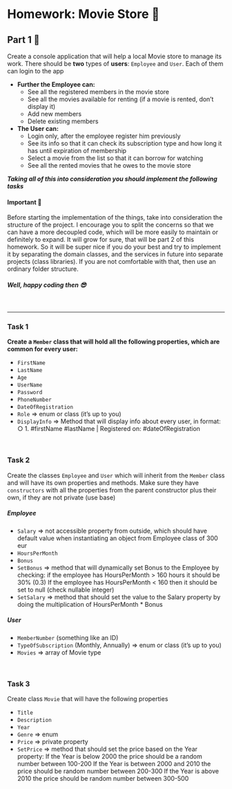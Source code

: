 # **Homework: Movie Store**  🎥 

## Part 1 👀

Create a console application that will help a local Movie store to manage its work. There should be **two** types of **users**:
`Employee` and `User`. Each of them can login to the app
*	**Further the Employee can:**
    *	See all the registered members in the movie store
    *	See all the movies available for renting (if a movie is rented, don’t display it)
    *	Add new members
    *	Delete existing members
*	**The User can:**
    *	Login only, after the employee register him previously
    *	See its info so that it can check its subscription type and how long it has until expiration of membership
    *	Select a movie from the list so that it can borrow for watching
    *	See all the rented movies that he owes to the movie store

***Taking all of this into consideration you should implement the following tasks***

#### **Important** 📢

Before starting the implementation of the things, take into consideration the structure of the project. I encourage you to split the concerns so that we can have a more decoupled code, which will be more easily to maintain or definitely to expand. It will grow for sure, that will be part 2 of this homework. 
So it will be super nice if you do your best and try to implement it by separating the domain classes, and the services in future into separate projects (class libraries). 
If you are not comfortable with that, then use an ordinary folder structure.



##### Well, happy coding then 😎
&nbsp;

---

### Task 1
**Create a `Member` class that will hold all the following properties, which are common for every user:**
*	`FirstName`
*	`LastName`
*	`Age`
*	`UserName`
*	`Password`
*	`PhoneNumber`
*	`DateOfRegistration`
*	`Role` => enum or class (it’s up to you)
*	`DisplayInfo` => Method that will display info about every user, in format: 
○	1. #firstName #lastName | Registered on: #dateOfRegistration

&nbsp; 

### Task 2

Create the classes `Employee` and `User` which will inherit from the `Member` class and will have its own properties and methods. Make sure they have `constructors` with all the properties from the parent constructor plus their own, if they are not private (use base)
##### *Employee*
* `Salary` => not accessible property from outside, which should have default value when instantiating an object from Employee class of 300 eur
* `HoursPerMonth`
* `Bonus`
* `SetBonus` => method that will dynamically set Bonus to the Employee by checking: 
if the employee has HoursPerMonth > 160 hours it should be 30% (0.3)
If the employee has HoursPerMonth < 160 then it should be set to null (check nullable integer)
* `SetSalary` => method that should set the value to the Salary property by doing the multiplication of HoursPerMonth * Bonus
##### *User*
* `MemberNumber` (something like an ID) 
* `TypeOfSubscription` (Monthly, Annually) => enum or class (it’s up to you)
* `Movies` => array of Movie type 

&nbsp;

### Task 3
Create class `Movie` that will have the following properties
* `Title`
* `Description`
* `Year`
* `Genre` => enum 
* `Price` => private property 
* `SetPrice` => method that should set the price based on the Year property:
 If the Year is below 2000 the price should be a random number between 100-200
 If the Year is between 2000 and 2010 the price should be random number between 200-300
 If the Year is above 2010 the price should be random number between 300-500

